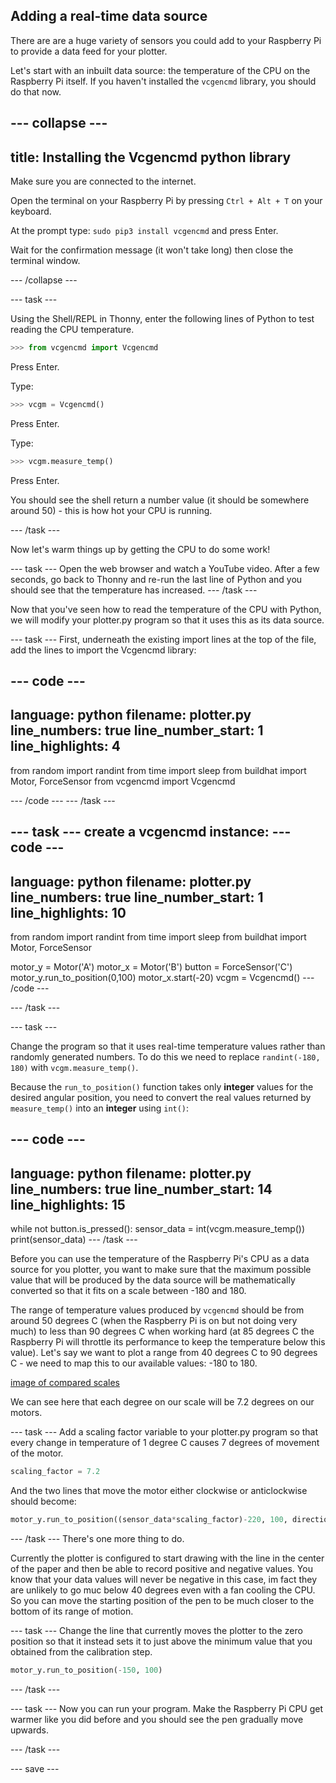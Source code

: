 ## Adding a real-time data source

There are are a huge variety of sensors you could add to your Raspberry Pi to provide a data feed for your plotter.

Let's start with an inbuilt data source: the temperature of the CPU on the Raspberry Pi itself. If you haven't installed the `vcgencmd` library, you should do that now. 

--- collapse ---
---
title: Installing the Vcgencmd python library
---
Make sure you are connected to the internet.

Open the terminal on your Raspberry Pi by pressing `Ctrl + Alt + T` on your keyboard.

At the prompt type: `sudo pip3 install vcgencmd` and press Enter.
 
Wait for the confirmation message (it won't take long) then close the terminal window.

--- /collapse --- 

--- task ---

Using the Shell/REPL in Thonny, enter the following lines of Python to test reading the CPU temperature.

```python
>>> from vcgencmd import Vcgencmd
```
Press Enter.

Type:
```python
>>> vcgm = Vcgencmd()
```
Press Enter.

Type:
```python
>>> vcgm.measure_temp()
```
Press Enter.

You should see the shell return a number value (it should be somewhere around 50) - this is how hot your CPU is running.

--- /task ---

Now let's warm things up by getting the CPU to do some work!

--- task ---
Open the web browser and watch a YouTube video. After a few seconds, go back to Thonny and re-run the last line of Python and you should see that the temperature has increased. 
--- /task ---

Now that you've seen how to read the temperature of the CPU with Python, we will modify your plotter.py program so that it uses this as its data source. 

--- task ---
First, underneath the existing import lines at the top of the file, add the lines to import the Vcgencmd library:

--- code ---
---
language: python
filename: plotter.py
line_numbers: true
line_number_start: 1
line_highlights: 4
---
from random import randint
from time import sleep
from buildhat import Motor, ForceSensor
from vcgencmd import Vcgencmd

--- /code ---
--- /task ---

--- task ---
create a vcgencmd instance:
--- code ---
---
language: python
filename: plotter.py
line_numbers: true
line_number_start: 1
line_highlights: 10
---
from random import randint
from time import sleep
from buildhat import Motor, ForceSensor

motor_y = Motor('A')
motor_x = Motor('B')
button = ForceSensor('C')
motor_y.run_to_position(0,100)
motor_x.start(-20)
vcgm = Vcgencmd()
--- /code ---

--- /task ---

--- task ---

Change the program so that it uses real-time temperature values rather than randomly generated numbers. To do this we need to replace `randint(-180, 180)` with `vcgm.measure_temp()`.

Because the `run_to_position()` function takes only **integer** values for the desired angular position, you need to convert the real values returned by `measure_temp()` into an **integer** using `int()`:

--- code ---
---
language: python
filename: plotter.py
line_numbers: true
line_number_start: 14
line_highlights: 15
---
while not button.is_pressed():
    sensor_data = int(vcgm.measure_temp())
    print(sensor_data)
--- /task ---

Before you can use the temperature of the Raspberry Pi's CPU as a data source for you plotter, you want to make sure that the maximum possible value that will be produced by the data source will be mathematically converted so that it fits on a scale between -180 and 180. 

The range of temperature values produced by `vcgencmd` should be from around 50 degrees C (when the Raspberry Pi is on but not doing very much) to less than 90 degrees C when working hard (at 85 degrees C the Raspberry Pi will throttle its performance to keep the temperature below this value). Let's say we want to plot a range from 40 degrees C to 90 degrees C - we need to map this to our available values: -180 to 180.

[image of compared scales](/images/en/scales.png)

We can see here that each degree on our scale will be 7.2 degrees on our motors. 

--- task ---
Add a scaling factor variable to your plotter.py program so that every change in temperature of 1 degree C causes 7 degrees of movement of the motor.

```python
scaling_factor = 7.2
```

And the two lines that move the motor either clockwise or anticlockwise should become:

```python
motor_y.run_to_position((sensor_data*scaling_factor)-220, 100, direction="anticlockwise")
```

--- /task ---
There's one more thing to do. 

Currently the plotter is configured to start drawing with the line in the center of the paper and then be able to record positive and negative values. You know that your data values will never be negative in this case, im fact they are unlikely to go muc below 40 degrees even with a fan cooling the CPU. So you can move the starting position of the pen to be much closer to the bottom of its range of motion. 

--- task ---
Change the line that currently moves the plotter to the zero position so that it instead sets it to just above the minimum value that you obtained from the calibration step.


```python
motor_y.run_to_position(-150, 100)

```

--- /task ---

--- task ---
Now you can run your program. Make the Raspberry Pi CPU get warmer like you did before and you should see the pen gradually move upwards.

--- /task ---




--- save ---